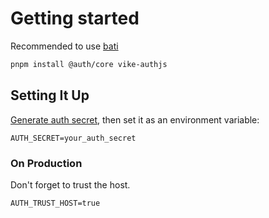 # Getting started

Recommended to use [bati](https://batijs.github.io)

```bash
pnpm install @auth/core vike-authjs
```

## Setting It Up

[Generate auth secret](https://generate-secret.vercel.app/32), then set it as an environment variable:

```
AUTH_SECRET=your_auth_secret
```

### On Production

Don't forget to trust the host.

```
AUTH_TRUST_HOST=true
```
